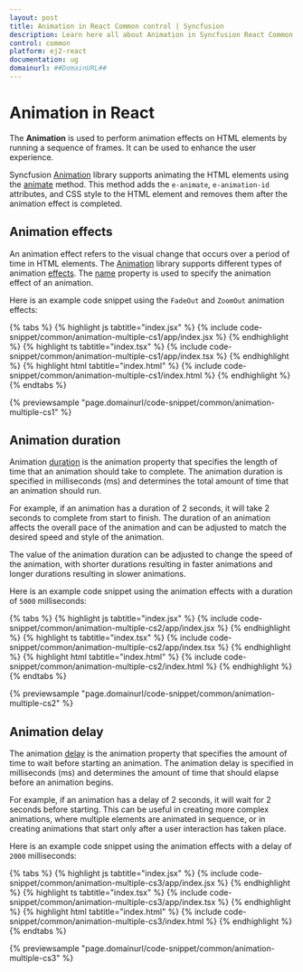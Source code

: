 ```yaml
---
layout: post
title: Animation in React Common control | Syncfusion
description: Learn here all about Animation in Syncfusion React Common control of Syncfusion Essential JS 2 and more.
control: common
platform: ej2-react
documentation: ug
domainurl: ##DomainURL##
---
```


# Animation in React

The **Animation** is used to perform animation effects on HTML elements by running a sequence of frames. It can be used to enhance the user experience.

Syncfusion [Animation](https://ej2.syncfusion.com/documentation/api/base/animation/) library supports animating the HTML elements using the [animate](https://ej2.syncfusion.com/documentation/api/base/animation/#animate) method. This method adds the `e-animate`, `e-animation-id` attributes, and CSS style to the HTML element and removes them after the animation effect is completed.

## Animation effects

An animation effect refers to the visual change that occurs over a period of time in HTML elements. The [Animation](https://ej2.syncfusion.com/documentation/api/base/animation/) library supports different types of animation [effects](https://ej2.syncfusion.com/documentation/api/base/effect/#effect). The [name](https://ej2.syncfusion.com/documentation/api/base/animation/#name) property is used to specify the animation effect of an animation.

Here is an example code snippet using the `FadeOut` and `ZoomOut` animation effects:

{% tabs %}
{% highlight js tabtitle="index.jsx" %}
{% include code-snippet/common/animation-multiple-cs1/app/index.jsx %}
{% endhighlight %}
{% highlight ts tabtitle="index.tsx" %}
{% include code-snippet/common/animation-multiple-cs1/app/index.tsx %}
{% endhighlight %}
{% highlight html tabtitle="index.html" %}
{% include code-snippet/common/animation-multiple-cs1/index.html %}
{% endhighlight %}
{% endtabs %}
        
{% previewsample "page.domainurl/code-snippet/common/animation-multiple-cs1" %}

## Animation duration

Animation [duration](https://ej2.syncfusion.com/documentation/api/base/animation/#duration) is the animation property that specifies the length of time that an animation should take to complete. The animation duration is specified in milliseconds (ms) and determines the total amount of time that an animation should run.

For example, if an animation has a duration of 2 seconds, it will take 2 seconds to complete from start to finish. The duration of an animation affects the overall pace of the animation and can be adjusted to match the desired speed and style of the animation.

The value of the animation duration can be adjusted to change the speed of the animation, with shorter durations resulting in faster animations and longer durations resulting in slower animations.

Here is an example code snippet using the animation effects with a duration of `5000` milliseconds:

{% tabs %}
{% highlight js tabtitle="index.jsx" %}
{% include code-snippet/common/animation-multiple-cs2/app/index.jsx %}
{% endhighlight %}
{% highlight ts tabtitle="index.tsx" %}
{% include code-snippet/common/animation-multiple-cs2/app/index.tsx %}
{% endhighlight %}
{% highlight html tabtitle="index.html" %}
{% include code-snippet/common/animation-multiple-cs2/index.html %}
{% endhighlight %}
{% endtabs %}
        
{% previewsample "page.domainurl/code-snippet/common/animation-multiple-cs2" %}

## Animation delay

The animation [delay](https://ej2.syncfusion.com/documentation/api/base/animation/#delay) is the animation property that specifies the amount of time to wait before starting an animation. The animation delay is specified in milliseconds (ms) and determines the amount of time that should elapse before an animation begins.

For example, if an animation has a delay of 2 seconds, it will wait for 2 seconds before starting. This can be useful in creating more complex animations, where multiple elements are animated in sequence, or in creating animations that start only after a user interaction has taken place.

Here is an example code snippet using the animation effects with a delay of `2000` milliseconds:

{% tabs %}
{% highlight js tabtitle="index.jsx" %}
{% include code-snippet/common/animation-multiple-cs3/app/index.jsx %}
{% endhighlight %}
{% highlight ts tabtitle="index.tsx" %}
{% include code-snippet/common/animation-multiple-cs3/app/index.tsx %}
{% endhighlight %}
{% highlight html tabtitle="index.html" %}
{% include code-snippet/common/animation-multiple-cs3/index.html %}
{% endhighlight %}
{% endtabs %}
        
{% previewsample "page.domainurl/code-snippet/common/animation-multiple-cs3" %}
